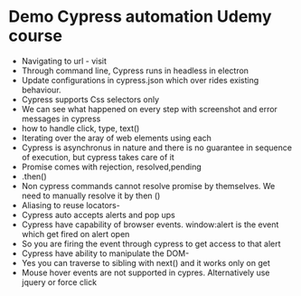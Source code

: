 # Demo Cypress automation Udemy course

- Navigating to url - visit
- Through command line, Cypress runs in headless in electron
- Update configurations in cypress.json which over rides existing behaviour.
- Cypress supports Css selectors only
- We can see what happened on every step with screenshot and error messages in cypress
- how to handle click, type, text()
- Iterating over the aray of web elements using each
- Cypress is asynchronus in nature and there is no guarantee in sequence of execution, but cypress takes care of it 
- Promise comes with rejection, resolved,pending
- .then()
- Non cypress commands cannot resolve promise by themselves. We need to manually resolve it by then ()
- Aliasing to reuse locators- 
- Cypress auto accepts alerts and pop ups
- Cypress have capability of browser events. window:alert is the event which get fired on alert open
- So you are firing the event through cypress to get access to that alert
- Cypress have ability to manipulate the DOM-
- Yes you can traverse to sibling with next() and it works only on get
- Mouse hover events are not supported in cypres. Alternatively use jquery or force click
